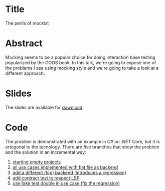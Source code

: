 # Title

The perils of mockist

# Abstract

Mocking seems to be a popular choice for doing interaction base testing popularized by the GOOS book. In this talk, we're going to expose one of the problems I see using mocking style and we're going to take a look at a different approach.

# Slides

The slides are available for [download](slides.pdf).

# Code

The problem is demonstrated with an example in C# on .NET Core, but it is ortogonal to the tecnology.
There are five branches that show the problem and the solution in an incremental way:

1. [starting empty projects](https://github.com/matteobaglini/perils-of-mockist/tree/starting-code)
2. [all use cases implemented with flat file as backend](https://github.com/matteobaglini/perils-of-mockist/tree/mockist-solution)
3. [add a different (tcp) backend (introduces a regression)](https://github.com/matteobaglini/perils-of-mockist/tree/add-tcp-repository)
4. [add contract test to respect LSP](https://github.com/matteobaglini/perils-of-mockist/tree/add-contract-tests)
5. [use fake test double in use case (fix the regression)](https://github.com/matteobaglini/perils-of-mockist/tree/add-fake-test-double)
